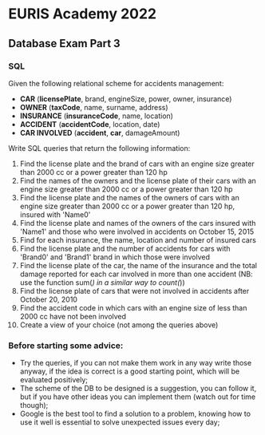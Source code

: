 # EURIS Academy 2022
## Database Exam Part 3

### SQL
Given the following relational scheme for accidents management:
- **CAR** (**licensePlate**, brand, engineSize, power, owner, insurance)
- **OWNER** (**taxCode**, name, surname, address)
- **INSURANCE** (**insuranceCode**, name, location)
- **ACCIDENT** (**accidentCode**, location, date)
- **CAR INVOLVED** (**accident**, **car**, damageAmount)

Write SQL queries that return the following information: 
1. Find the license plate and the brand of cars with an engine size greater than 2000 cc or a power greater than 120 hp
2. Find the names of the owners and the license plate of their cars with an engine size greater than 2000 cc or a power greater than 120 hp
3. Find the license plate and the names of the owners of cars with an engine size greater than 2000 cc or a power greater than 120 hp, insured with 'Name0' 
4. Find the license plate and names of the owners of the cars insured with 'Name1' and those who were involved in accidents on October 15, 2015
5. Find for each insurance, the name, location and number of insured cars
6. Find the license plate and the number of accidents for cars with 'Brand0' and 'Brand1' brand in which those were involved 
7. Find the license plate of the car, the name of the insurance and the total damage reported for each car involved in more than one accident (NB: use the function sum(*) in a similar way to count(*))
8. Find the license plate of cars that were not involved in accidents after October 20, 2010
9. Find the accident code in which cars with an engine size of less than 2000 cc have not been involved
10. Create a view of your choice (not among the queries above)

### Before starting some advice:

- Try the queries, if you can not make them work in any way write those anyway, if the idea is correct is a good starting point, which will be evaluated positively;
- The scheme of the DB to be designed is a suggestion, you can follow it, but if you have other ideas you can implement them (watch out for time though);
- Google is the best tool to find a solution to a problem, knowing how to use it well is essential to solve unexpected issues every day;
